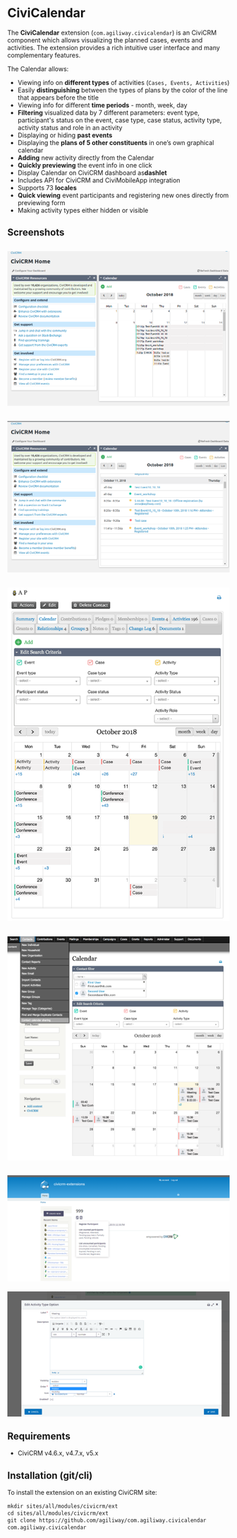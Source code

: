 # CiviCalendar

The **CiviCalendar** extension (`com.agiliway.civicalendar`) is an CiviCRM component which allows visualizing the planned cases, events and activities. The extension provides a rich intuitive user interface and many complementary features.

The Calendar allows:
* Viewing info on **different types** of activities (`Cases, Events, Activities`)
* Easily **distinguishing** between the types of plans by the color of the line that appears before the title
* Viewing info for different **time periods** - month, week, day
* **Filtering** visualized data by 7 different parameters: event type, participant's status on the event, case type, case status, activity type, activity status and role in an activity
* Displaying or hiding **past events**
* Displaying the **plans of 5 other constituents** in one’s own graphical calendar
* **Adding** new activity directly from the Calendar
* **Quickly previewing** the event info in one click​
* Display Calendar on CiviCRM dashboard as **​dashlet**
* Includes API for CiviCRM and CiviMobileApp integration
* Supports 73 ​**locales**
* **Quick viewing** event participants and registering new ones directly from previewing form
*  Making activity types either hidden or visible 

## Screenshots

![Screenshot](/img/calendar_dashlet.png)
---
![Screenshot](/img/calendar_dashlet_list.png)
---
![Screenshot](/img/calendar_view.png)
---
![Screenshot](/img/calendar_sharing.png)
---
![Screenshot](/img/calendar_register_participant.png)
---
![Screenshot](/img/calendar_hide_activity.png)


## Requirements

 * CiviCRM v4.6.x, v4.7.x, v5.x

## Installation (git/cli)
 
To install the extension on an existing CiviCRM site:
```
mkdir sites/all/modules/civicrm/ext
cd sites/all/modules/civicrm/ext
git clone https://github.com/agiliway/com.agiliway.civicalendar com.agiliway.civicalendar
```
